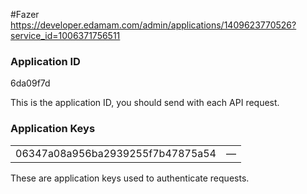 #Fazer 
https://developer.edamam.com/admin/applications/1409623770526?service_id=1006371756511

### Application ID

6da09f7d

This is the application ID, you should send with each API request.

### Application Keys

|   |   |
|---|---|
|06347a08a956ba2939255f7b47875a54|—|

These are application keys used to authenticate requests.

